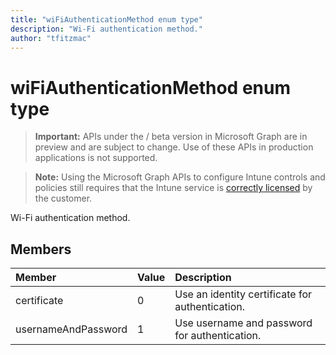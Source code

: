 ```yaml
---
title: "wiFiAuthenticationMethod enum type"
description: "Wi-Fi authentication method."
author: "tfitzmac"
---
```


# wiFiAuthenticationMethod enum type

> **Important:** APIs under the / beta version in Microsoft Graph are in preview and are subject to change. Use of these APIs in production applications is not supported.

> **Note:** Using the Microsoft Graph APIs to configure Intune controls and policies still requires that the Intune service is [correctly licensed](https://go.microsoft.com/fwlink/?linkid=839381) by the customer.

Wi-Fi authentication method.
## Members
|Member|Value|Description|
|:---|:---|:---|
|certificate|0|Use an identity certificate for authentication.|
|usernameAndPassword|1|Use username and password for authentication.|





